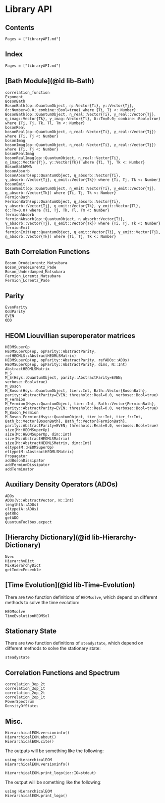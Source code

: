 # Library API

## Contents

```@contents
Pages = ["libraryAPI.md"]
```

## Index

```@index
Pages = ["libraryAPI.md"]
```

## [Bath Module](@id lib-Bath)

```@docs
correlation_function
Exponent
BosonBath
BosonBath(op::QuantumObject, η::Vector{Ti}, γ::Vector{Tj}, δ::Number=0.0; combine::Bool=true) where {Ti, Tj <: Number}
BosonBath(op::QuantumObject, η_real::Vector{Ti}, γ_real::Vector{Tj}, η_imag::Vector{Tk}, γ_imag::Vector{Tl}, δ::Tm=0.0; combine::Bool=true) where {Ti, Tj, Tk, Tl, Tm <: Number}
bosonReal
bosonReal(op::QuantumObject, η_real::Vector{Ti}, γ_real::Vector{Tj}) where {Ti, Tj <: Number}
bosonImag
bosonImag(op::QuantumObject, η_real::Vector{Ti}, γ_real::Vector{Tj}) where {Ti, Tj <: Number}
bosonRealImag
bosonRealImag(op::QuantumObject, η_real::Vector{Ti}, η_imag::Vector{Tj}, γ::Vector{Tk}) where {Ti, Tj, Tk <: Number}
BosonBathRWA
bosonAbsorb
bosonAbsorb(op::QuantumObject, η_absorb::Vector{Ti}, γ_absorb::Vector{Tj}, η_emit::Vector{Tk}) where {Ti, Tj, Tk <: Number}
bosonEmit
bosonEmit(op::QuantumObject, η_emit::Vector{Ti}, γ_emit::Vector{Tj}, η_absorb::Vector{Tk}) where {Ti, Tj, Tk <: Number}
FermionBath
FermionBath(op::QuantumObject, η_absorb::Vector{Ti}, γ_absorb::Vector{Tj}, η_emit::Vector{Tk}, γ_emit::Vector{Tl}, δ::Tm=0.0) where {Ti, Tj, Tk, Tl, Tm <: Number}
fermionAbsorb
fermionAbsorb(op::QuantumObject, η_absorb::Vector{Ti}, γ_absorb::Vector{Tj}, η_emit::Vector{Tk}) where {Ti, Tj, Tk <: Number}
fermionEmit
fermionEmit(op::QuantumObject, η_emit::Vector{Ti}, γ_emit::Vector{Tj}, η_absorb::Vector{Tk}) where {Ti, Tj, Tk <: Number}
```

## Bath Correlation Functions

```@docs
Boson_DrudeLorentz_Matsubara
Boson_DrudeLorentz_Pade
Boson_Underdamped_Matsubara
Fermion_Lorentz_Matsubara
Fermion_Lorentz_Pade
```

## Parity
```@docs
EvenParity
OddParity
EVEN
ODD
```

## HEOM Liouvillian superoperator matrices
```@docs
HEOMSuperOp
HEOMSuperOp(op, opParity::AbstractParity, refHEOMLS::AbstractHEOMLSMatrix)
HEOMSuperOp(op, opParity::AbstractParity, refADOs::ADOs)
HEOMSuperOp(op, opParity::AbstractParity, dims, N::Int)
AbstractHEOMLSMatrix
M_S
M_S(Hsys::QuantumObject, parity::AbstractParity=EVEN; verbose::Bool=true)
M_Boson
M_Boson(Hsys::QuantumObject, tier::Int, Bath::Vector{BosonBath}, parity::AbstractParity=EVEN; threshold::Real=0.0, verbose::Bool=true)
M_Fermion
M_Fermion(Hsys::QuantumObject, tier::Int, Bath::Vector{FermionBath}, parity::AbstractParity=EVEN; threshold::Real=0.0, verbose::Bool=true)
M_Boson_Fermion
M_Boson_Fermion(Hsys::QuantumObject, tier_b::Int, tier_f::Int, Bath_b::Vector{BosonBath}, Bath_f::Vector{FermionBath}, parity::AbstractParity=EVEN; threshold::Real=0.0, verbose::Bool=true)
size(M::HEOMSuperOp)
size(M::HEOMSuperOp, dim::Int)
size(M::AbstractHEOMLSMatrix)
size(M::AbstractHEOMLSMatrix, dim::Int)
eltype(M::HEOMSuperOp)
eltype(M::AbstractHEOMLSMatrix)
Propagator
addBosonDissipator
addFermionDissipator
addTerminator
```

## Auxiliary Density Operators (ADOs)
```@docs
ADOs
ADOs(V::AbstractVector, N::Int)
length(A::ADOs)
eltype(A::ADOs)
getRho
getADO
QuantumToolbox.expect
```

## [Hierarchy Dictionary](@id lib-Hierarchy-Dictionary)
```@docs
Nvec
HierarchyDict
MixHierarchyDict
getIndexEnsemble
```

## [Time Evolution](@id lib-Time-Evolution)
There are two function definitions of `HEOMsolve`, which depend on different methods to solve the time evolution:
```@docs
HEOMsolve
TimeEvolutionHEOMSol
```

## Stationary State
There are two function definitions of `steadystate`, which depend on different methods to solve the stationary state:
```@docs
steadystate
```

## Correlation Functions and Spectrum
```@docs
correlation_3op_2t
correlation_3op_1t
correlation_2op_2t
correlation_2op_1t
PowerSpectrum
DensityOfStates
```

## Misc.
```@docs
HierarchicalEOM.versioninfo()
HierarchicalEOM.about()
HierarchicalEOM.cite()
```
The outputs will be something like the following:
```@example
using HierarchicalEOM
HierarchicalEOM.versioninfo()
```

```@docs
HierarchicalEOM.print_logo(io::IO=stdout)
```
The output will be something like the following:
```@example
using HierarchicalEOM
HierarchicalEOM.print_logo()
```